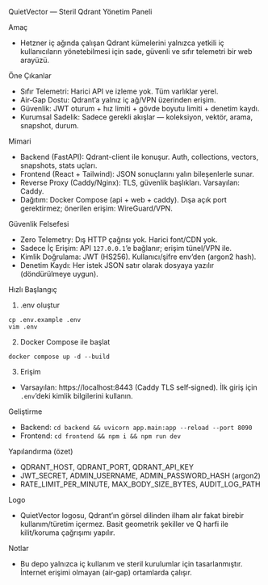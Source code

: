 QuietVector — Steril Qdrant Yönetim Paneli

Amaç
- Hetzner iç ağında çalışan Qdrant kümelerini yalnızca yetkili iç kullanıcıların yönetebilmesi için sade, güvenli ve sıfır telemetri bir web arayüzü.

Öne Çıkanlar
- Sıfır Telemetri: Harici API ve izleme yok. Tüm varlıklar yerel.
- Air‑Gap Dostu: Qdrant’a yalnız iç ağ/VPN üzerinden erişim.
- Güvenlik: JWT oturum + hız limiti + gövde boyutu limiti + denetim kaydı.
- Kurumsal Sadelik: Sadece gerekli akışlar — koleksiyon, vektör, arama, snapshot, durum.

Mimari
- Backend (FastAPI): Qdrant-client ile konuşur. Auth, collections, vectors, snapshots, stats uçları.
- Frontend (React + Tailwind): JSON sonuçlarını yalın bileşenlerle sunar.
- Reverse Proxy (Caddy/Nginx): TLS, güvenlik başlıkları. Varsayılan: Caddy.
- Dağıtım: Docker Compose (api + web + caddy). Dışa açık port gerektirmez; önerilen erişim: WireGuard/VPN.

Güvenlik Felsefesi
- Zero Telemetry: Dış HTTP çağrısı yok. Harici font/CDN yok.
- Sadece İç Erişim: API `127.0.0.1`’e bağlanır; erişim tünel/VPN ile.
- Kimlik Doğrulama: JWT (HS256). Kullanıcı/şifre env’den (argon2 hash).
- Denetim Kaydı: Her istek JSON satır olarak dosyaya yazılır (döndürülmeye uygun).

Hızlı Başlangıç
1) .env oluştur
```
cp .env.example .env
vim .env
```
2) Docker Compose ile başlat
```
docker compose up -d --build
```
3) Erişim
- Varsayılan: https://localhost:8443 (Caddy TLS self‑signed). İlk giriş için `.env`’deki kimlik bilgilerini kullanın.

Geliştirme
- Backend: `cd backend && uvicorn app.main:app --reload --port 8090`
- Frontend: `cd frontend && npm i && npm run dev`

Yapılandırma (özet)
- QDRANT_HOST, QDRANT_PORT, QDRANT_API_KEY
- JWT_SECRET, ADMIN_USERNAME, ADMIN_PASSWORD_HASH (argon2)
- RATE_LIMIT_PER_MINUTE, MAX_BODY_SIZE_BYTES, AUDIT_LOG_PATH

Logo
- QuietVector logosu, Qdrant’ın görsel dilinden ilham alır fakat birebir kullanım/türetim içermez. Basit geometrik şekiller ve Q harfi ile kilit/koruma çağrışımı yapılır.

Notlar
- Bu depo yalnızca iç kullanım ve steril kurulumlar için tasarlanmıştır. İnternet erişimi olmayan (air‑gap) ortamlarda çalışır.
